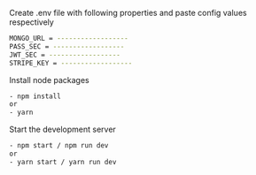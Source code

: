  Create .env file with following properties and paste config values respectively
   ```bash
   MONGO_URL = ------------------
   PASS_SEC = ------------------
   JWT_SEC = ------------------
   STRIPE_KEY = ------------------
   ```
 Install node packages
   ```bash
   - npm install
   or
   - yarn
   ```
 Start the development server
   ```bash
   - npm start / npm run dev
   or
   - yarn start / yarn run dev
   ```
